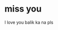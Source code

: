 <!DOCTYPE html>
<html>
   <head>
      <title>Contact Form</title>
   </head>
<body>  
   <h1>miss you</h1>
   <p>I love you balik ka na pls</p>
  </form>  
</body>
</html>

